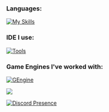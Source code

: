 
### Languages:
[![My Skills](https://skillicons.dev/icons?i=c,cpp,cs,python,lua,java,html,ruby&perline=3)](https://skillicons.dev)


### IDE I use:
[![Tools](https://skillicons.dev/icons?i=visualstudio,rider,vscode,idea&perline=3)](https://skillicons.dev)


### Game Engines I've worked with:

[![GEngine](https://skillicons.dev/icons?i=robloxstudio,unity,unreal,godot&perline=3)](https://skillicons.dev)

![](https://komarev.com/ghpvc/?username=0xCiel)

[![Discord Presence](https://lanyard.cnrad.dev/api/1250431140607557702?showDisplayName=true)](https://discord.com/users/1250431140607557702)
